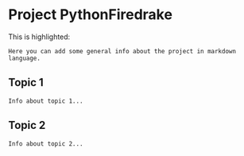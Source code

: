 # Project PythonFiredrake

This is highlighted:

	Here you can add some general info about the project in markdown language.


## Topic 1

	Info about topic 1...	

## Topic 2

	Info about topic 2...
